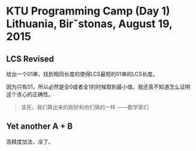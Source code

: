 # KTU Programming Camp (Day 1) Lithuania, Birˇstonas, August 19, 2015

## LCS Revised

给出一个01串，找到相同长度的使得LCS最短的01串的LCS长度。

因为只有01，所以必然是全0或者全1的时候取到最小值。我还真不知道怎么证明这个贪心的正确性。

> 该死，我们算出来的刚好和他们猜的一样 ——数学家们

## Yet another A + B

高精度加法，没了。
